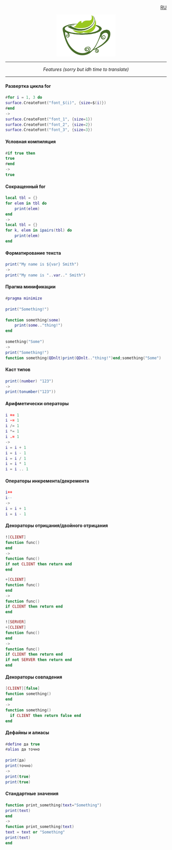 <p align="right"><a href="https://github.com/Rorkh/tea/blob/docs/features-ru.md">RU</a></p>
<p align="center">
	<img src="assets/logo_tea.png" height="130">
</p>

---

<p align="center"><i>Features (sorry but idh time to translate)</i></p>

---

#### Развертка цикла for
```lua
#for i = 1, 3 do
surface.CreateFont("font_$(i)", {size=$(i)})
#end
->
surface.CreateFont("font_1", {size=1})
surface.CreateFont("font_2", {size=2})
surface.CreateFont("font_3", {size=3})
```
#### Условная компиляция
```lua
#if true then
true
#end
->
true
```
#### Сокращенный for
```lua
local tbl = {}
for elem in tbl do
	print(elem)
end
->
local tbl = {}
for k, elem in ipairs(tbl) do
	print(elem)
end
```
#### Форматирование текста
```lua
print("My name is ${var} Smith")
->
print("My name is "..var.." Smith")
```
#### Прагма минификации
```lua
#pragma minimize

print("Something!")

function something(some)
	print(some.."thing!")
end

something("Some")
->
print("Something!")
function something(QDnlt)print(QDnlt.."thing!")end;something("Some")
```
#### Каст типов
```lua
print((number) "123")
->
print(tonumber("123"))
```
#### Арифметически операторы
```lua
i += 1
i -= 1
i /= 1
i *= 1
i .= 1
->
i = i + 1
i = i - 1
i = i / 1
i = i * 1
i = i .. 1
```
#### Операторы инкремента/декремента
```lua
i++
i--
->
i = i + 1
i = i - 1
```
#### Декораторы отрицания/двойного отрицания
```lua
![CLIENT]
function func()
end
->
function func()
if not CLIENT then return end
end
```
```lua
+[CLIENT]
function func()
end
->
function func()
if CLIENT then return end
end
```
```lua
![SERVER]
+[CLIENT]
function func()
end
->
function func()
if CLIENT then return end
if not SERVER then return end
end
```
#### Декораторы совпадения
```lua
[CLIENT][false]
function something()
end
->
function something()
  if CLIENT then return false end
end
```
#### Дефайны и алиасы
```lua
#define да true
#alias да точно

print(да)
print(точно)
->
print(true)
print(true)
```
#### Стандартные значения
```lua
function print_something(text="Something")
print(text)
end
->
function print_something(text)
text = text or "Something"
print(text)
end
```
